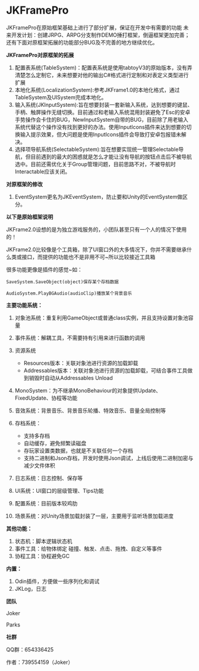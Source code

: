 # JKFramePro

JKFramePro在原始框架基础上进行了部分扩展，保证在开发中有需要的功能
未来开发计划：创建JRPG、ARPG分支制作DEMO捶打框架，倒逼框架更加完善；还有下面对原框架拓展的功能部分BUG及不完善的地方继续优化。

**JKFramePro对原框架的拓展**

1. 配置表系统(TableSystem)：配置表系统是使用tabtoyV3的原始版本，没有弄清楚怎么定制它，未来想要对他的输出C#格式进行定制和对表定义类型进行扩展
2. 本地化系统(LocalizationSystem):参考JKFrame1.0的本地化格式，通过TableSystem及UISystem完成本地化。
3. 输入系统(JKInputSystem):旨在想要封装一套新输入系统，达到想要的键鼠、手柄、触屏操作无缝切换。目前通过和老输入系统混用封装避免了Esc的安卓手势操作会卡住的BUG，NewInputSystem自带的BUG，目前除了用老输入系统代替这个操作没有找到更好的办法。使用InputIcons插件来达到想要的切换输入提示效果，但大问题是使用InputIcons插件会导致打安卓包报错未解决。
4. 选择项导航系统(SelectableSystem):旨在想要实现统一管理Selectable导航，但目前遇到的最大的困惑就是怎么才能让没有导航的按钮点击后不被导航选中。目前还需优化关于Group管理问题，目前思路不对，不被导航时Interactable应该关闭。


**对原框架的修改**

1. EventSystem更名为JKEventSystem，防止要和Unity的EventSystem做区分。

**以下是原始框架说明**

JKFrame2.0设想的是为独立游戏服务的，小团队甚至只有一个人的情况下使用的！

JKFrame2.0比较像是个工具箱，除了UI窗口外的大多情况下，你并不需要继承什么类或接口，而提供的功能也不是非用不可~所以比较接近工具箱

很多功能更像是插件的感觉~如：

	SaveSystem.SaveObject(object)保存某个存档数据

	AudioSystem.PlayBGAudio(audioClip)播放某个背景音乐

**主要功能系统：**

1. 对象池系统：重复利用GameObject或普通class实例，并且支持设置对象池容量
2. 事件系统：解耦工具，不需要持有引用来进行函数的调用
3. 资源系统

    * Resources版本：关联对象池进行资源的加载卸载
    * Addressables版本：关联对象池进行资源的加载卸载，可结合事件工具做到销毁时自动从Addressables Unload

4. MonoSystem：为不继承MonoBehaviour的对象提供Update、FixedUpdate、协程等功能
5. 音效系统：背景音乐、背景音乐轮播、特效音乐、音量全局控制等
6. 存档系统：

    * 支持多存档
    * 自动缓存，避免频繁读磁盘
    * 存玩家设置类数据，也就是不关联任何一个存档
    * 支持二进制和Json存档，开发时使用Json调试，上线后使用二进制加密与减少文件体积
7. 日志系统：日志控制、保存等
8. UI系统：UI窗口的层级管理、Tips功能
9. 配置系统：目前版本较鸡肋
10. 场景系统：对Unity场景加载封装了一层，主要用于监听场景加载进度

**其他功能：**

1. 状态机：脚本逻辑状态机
2. 事件工具：给物体绑定 碰撞、触发、点击、拖拽、自定义等事件
3. 协程工具：协程避免GC

**内置：**

1. Odin插件，方便做一些序列化和调试
2. JKLog，日志

**团队**

Joker

Parks

**社群**

QQ群：654336425

作者：739554159（Joker）